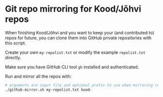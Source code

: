 
# Git repo mirroring for Kood/Jõhvi repos

When finishing Kood/Jõhvi and you want to keep your (and contributed to) repos for future, you can clone them into GitHub private repositories with this script.

Create your own `my-repolist.txt` or modify the example `repolist.txt` directly.

Make sure you have GitHub CLI tool `gh` installed and authenticated.

Run and mirror all the repos with:

```bash
# arguments are input file and optional prefix to use when mirroring repo name
./github-mirror.sh my-repolist.txt kood-
```
